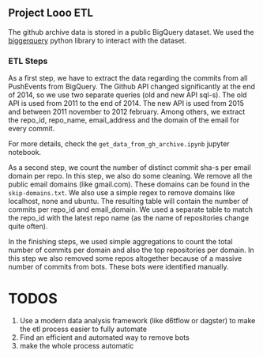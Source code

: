 ## Project Looo ETL

The github archive data is stored in a public BigQuery dataset. We used the [biggerquery](https://pypi.org/project/biggerquery/) 
python library to interact with the dataset.

### ETL Steps

As a first step, we have to extract the data regarding the commits from all PushEvents from BigQuery.
The Github API changed significantly at the end of 2014, so we use two separate queries (old and new API sql-s).
The old API is used from 2011 to the end of 2014. The new API is used from 2015 and between 2011 november to 2012
february. Among others, we extract the repo_id, repo_name, email_address and the domain of the email for every commit.

For more details, check the `get_data_from_gh_archive.ipynb` jupyter notebook.

As a second step, we count the number of distinct commit sha-s per email domain per repo. In this step, we also do some
cleaning. We remove all the public email domains (like gmail.com). These domains can be found in the `skip-domains.txt`.
We also use a simple regex to remove domains like localhost, none and ubuntu. The resulting table will contain the
number of commits per repo_id and email_domain. We used a separate table to match the repo_id with the latest repo name
(as the name of repositories change quite often).

In the finishing steps, we used simple aggregations to count the total number of commits per domain and also the top repositories
per domain. In this step we also removed some repos altogether because of a massive number of commits from bots. These bots were 
identified manually.
 
# TODOS

1. Use a modern data analysis framework (like d6tflow or dagster) to make the etl process easier to fully automate
2. Find an efficient and automated way to remove bots
3. make the whole process automatic